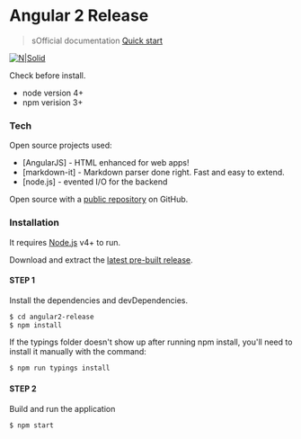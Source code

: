 # Angular 2 Release
> sOfficial documentation [Quick start](https://angular.io/docs/ts/latest/quickstart.html)

[![N|Solid](https://media.licdn.com/mpr/mpr/shrink_100_100/p/1/000/27b/311/035ee03.png)](https://angular.io)

Check before install.

  - node version 4+
  - npm verision 3+

### Tech

Open source projects used:

* [AngularJS] - HTML enhanced for web apps!
* [markdown-it] - Markdown parser done right. Fast and easy to extend.
* [node.js] - evented I/O for the backend

Open source with a [public repository](https://github.com/yoelnacho)
 on GitHub.

### Installation

It requires [Node.js](https://nodejs.org/) v4+ to run.

Download and extract the [latest pre-built release](https://github.com/yoelnacho/angular2-release).

#### STEP 1
Install the dependencies and devDependencies.

```sh
$ cd angular2-release
$ npm install
```

If the typings folder doesn't show up after running npm install, you'll need to install it manually with the command:

```sh
$ npm run typings install
```

#### STEP 2
Build and run the application

```sh
$ npm start
```
